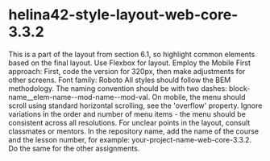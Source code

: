 # helina42-style-layout-web-core-3.3.2
This is a part of the layout from section 6.1, so highlight common elements based on the final layout.
Use Flexbox for layout. Employ the Mobile First approach: First, code the version for 320px, then make adjustments for other screens.
Font family: Roboto
All styles should follow the BEM methodology. The naming convention should be with two dashes: block-name__elem-name--mod-name--mod-val.
On mobile, the menu should scroll using standard horizontal scrolling, see the 'overflow' property.
Ignore variations in the order and number of menu items - the menu should be consistent across all resolutions. For unclear points in the layout, consult classmates or mentors.
In the repository name, add the name of the course and the lesson number, for example: your-project-name-web-core-3.3.2. Do the same for the other assignments.
